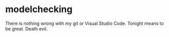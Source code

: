 # modelchecking
There is nothing wrong with my git or Visual Studio Code.
Tonight means to be great.
Death evil.